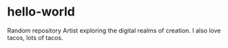 # hello-world
Random repository
Artist exploring the digital realms of creation. 
I also love tacos, lots of tacos. 
